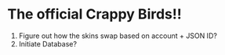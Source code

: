 # The official Crappy Birds!!

1. Figure out how the skins swap based on account + JSON ID?
2. Initiate Database?
